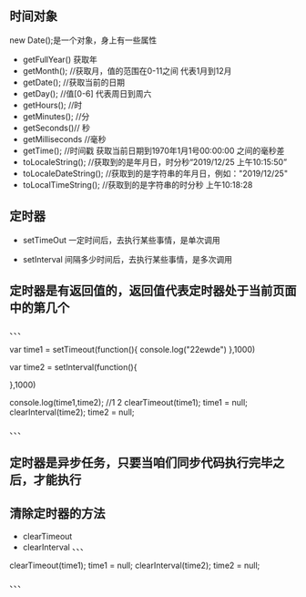 ## 时间对象
new Date();是一个对象，身上有一些属性
+ getFullYear()  获取年
+ getMonth();  //获取月，值的范围在0-11之间  代表1月到12月
+ getDate(); //获取当前的日期
+ getDay();  //值[0-6] 代表周日到周六
+ getHours(); //时
+ getMinutes(); //分
+ getSeconds()// 秒
+ getMilliseconds //毫秒
+ getTime(); //时间戳  获取当前日期到1970年1月1号00:00:00 之间的毫秒差
+ toLocaleString();  //获取到的是年月日，时分秒“2019/12/25 上午10:15:50”
+ toLocaleDateString(); //获取到的是字符串的年月日，例如："2019/12/25"
+ toLocalTimeString(); //获取到的是字符串的时分秒  上午10:18:28


## 定时器
+ setTimeOut  一定时间后，去执行某些事情，是单次调用

+ setInterval  间隔多少时间后，去执行某些事情，是多次调用

## 定时器是有返回值的，返回值代表定时器处于当前页面中的第几个

、、、

var time1 = setTimeout(function(){
    console.log("22ewde")
},1000)

var time2 = setInterval(function(){

},1000)

console.log(time1,time2); //1 2
clearTimeout(time1);
time1 = null;
clearInterval(time2);
time2 = null;

、、、

## 定时器是异步任务，只要当咱们同步代码执行完毕之后，才能执行

## 清除定时器的方法
+ clearTimeout
+ clearInterval
、、、

clearTimeout(time1);
time1 = null;
clearInterval(time2);
time2 = null;

、、、